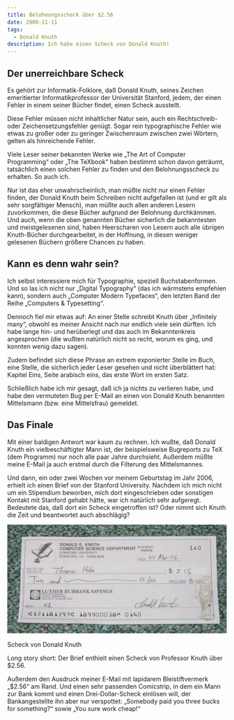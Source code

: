 ```yaml
---
title: Belohnungsscheck über $2.56
date: 2008-11-11
tags:
  - Donald Knuth
description: Ich habe einen Scheck von Donald Knuth!
---
```

## Der unerreichbare Scheck

Es gehört zur Informatik-Folklore, daß Donald Knuth, seines Zeichen emeritierter Informatikprofessor der Universität Stanford, jedem, der einen Fehler in einem seiner Bücher findet, einen Scheck ausstellt.

Diese Fehler müssen nicht inhaltlicher Natur sein, auch ein Rechtschreib- oder Zeichensetzungsfehler genügt. Sogar rein typographische Fehler wie etwas zu großer oder zu geringer Zwischenraum zwischen zwei Wörtern, gelten als hinreichende Fehler.

Viele Leser seiner bekannten Werke wie „The Art of Computer Programming“ oder „The TeXbook“ haben bestimmt schon davon geträumt, tatsächlich einen solchen Fehler zu finden und den Belohnungsscheck zu erhalten. So auch ich.

Nur ist das eher unwahrscheinlich, man müßte nicht nur einen Fehler finden, der Donald Knuth beim Schreiben nicht aufgefallen ist (und er gilt als sehr sorgfältiger Mensch), man müßte auch allen anderen Lesern zuvorkommen, die diese Bücher aufgrund der Belohnung durchkämmen. Und auch, wenn die oben genannten Bücher sicherlich die bekanntesten und meistgelesenen sind, haben Heerscharen von Lesern auch alle übrigen Knuth-Bücher durchgearbeitet, in der Hoffnung, in diesen weniger gelesenen Büchern größere Chancen zu haben.

## Kann es denn wahr sein?

Ich selbst interessiere mich für Typographie, speziell Buchstabenformen. Und so las ich nicht nur „Digital Typography“ (das ich wärmstens empfehlen kann), sondern auch „Computer Modern Typefaces“, den letzten Band der Reihe „Computers & Typesetting“.

Dennoch fiel mir etwas auf: An einer Stelle schreibt Knuth über „Infinitely many“, obwohl es meiner Ansicht nach nur endlich viele sein dürften. Ich habe lange hin- und herüberlegt und das auch im Bekanntenkreis angesprochen (die wußten natürlich nicht so recht, worum es ging, und konnten wenig dazu sagen).

Zudem befindet sich diese Phrase an extrem exponierter Stelle im Buch, eine Stelle, die sicherlich jeder Leser gesehen und nicht überblättert hat: Kapitel Eins, Seite arabisch eins, das erste Wort im ersten Satz.

Schließlich habe ich mir gesagt, daß ich ja nichts zu verlieren habe, und habe den vermuteten Bug per E-Mail an einen von Donald Knuth benannten Mittelsmann (bzw. eine Mittelsfrau) gemeldet.

## Das Finale

Mit einer baldigen Antwort war kaum zu rechnen. Ich wußte, daß Donald Knuth ein vielbeschäftigter Mann ist, der beispielsweise Bugreports zu TeX (dem Programm) nur noch alle paar Jahre durchsieht. Außerdem müßte meine E-Mail ja auch erstmal durch die Filterung des Mittelsmannes.

Und dann, ein oder zwei Wochen vor meinem Geburtstag im Jahr 2006, erhielt ich einen Brief von der Stanford University. Nachdem ich mich nicht um ein Stipendium beworben, mich dort eingeschrieben oder sonstigen Kontakt mit Stanford gehabt hätte, war ich natürlich sehr aufgeregt. Bedeutete das, daß dort ein Scheck eingetroffen ist? Oder nimmt sich Knuth die Zeit und beantwortet auch abschlägig?

![knuth-scheck](knuth-scheck-1.jpg)

Scheck von Donald Knuth

Long story short: Der Brief enthielt einen Scheck von Professor Knuth über $2.56.

Außerdem den Ausdruck meiner E-Mail mit lapidarem Bleistiftvermerk „$2.56“ am Rand. Und einen sehr passenden Comicstrip, in dem ein Mann zur Bank kommt und einen Drei-Dollar-Scheck einlösen will, der Bankangestellte ihn aber nur verspottet: „Somebody paid you three bucks for something?“ sowie „You sure work cheap!“ 
